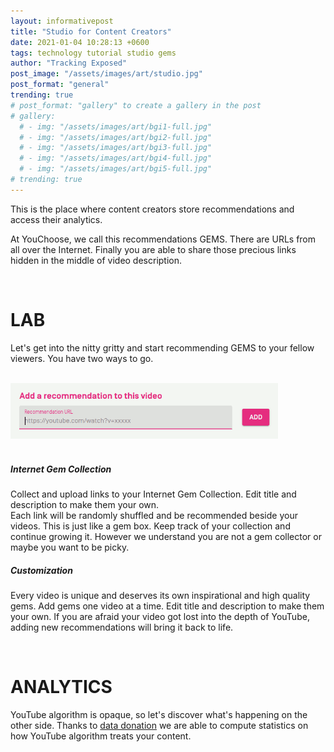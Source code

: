 ```yaml
---
layout: informativepost
title: "Studio for Content Creators"
date: 2021-01-04 10:28:13 +0600
tags: technology tutorial studio gems
author: "Tracking Exposed"
post_image: "/assets/images/art/studio.jpg"
post_format: "general"
trending: true
# post_format: "gallery" to create a gallery in the post
# gallery:
  # - img: "/assets/images/art/bgi1-full.jpg"
  # - img: "/assets/images/art/bgi2-full.jpg"
  # - img: "/assets/images/art/bgi3-full.jpg"
  # - img: "/assets/images/art/bgi4-full.jpg"
  # - img: "/assets/images/art/bgi5-full.jpg"
# trending: true
---
```


This is the place where content creators store recommendations and access their analytics.  

At YouChoose, we call this recommendations <span class="text-gradient">GEMS</span>. There are  URLs from all over the Internet. Finally you are able to share those precious links hidden in the middle of video description. 

<br>

# LAB

Let's get into the nitty gritty and start recommending <span class="text-gradient">GEMS</span> to your fellow viewers. You have two ways to go. 

<br>
<img src="/assets/images/art/recommend_url.gif" style="max-width: 85%; height: auto;" alt="screenshot from the webapp" />
<br>
<br>

##### <span class="text-gradient">Internet Gem Collection </span>

Collect and upload links to your Internet Gem Collection. Edit title and description to make them your own.  
Each link will be randomly shuffled and be recommended beside your videos. 
This is just like a gem box. Keep track of your collection and continue growing it. However we understand you are not a gem collector or maybe you want to be picky.   

##### <span class="text-gradient">Customization</span>

Every video is unique and deserves its own inspirational and high quality gems. Add gems one video at a time. Edit title and description to make them your own. 
If you are afraid your video got lost into the depth of YouTube, adding new recommendations will bring it back to life.  


<br>

# ANALYTICS


YouTube algorithm is opaque, so let's discover what's happening on the other side. Thanks to [data donation](/data-donation) we are able to compute statistics on how YouTube algorithm treats your content.  





<!-- {% highlight ruby %} this is to highlight code in monospaced
def print_hi(name)
  puts "Hi, #{name}"
end
print_hi('Tom')
#=> prints 'Hi, Tom' to STDOUT.
{% endhighlight %}
-->
